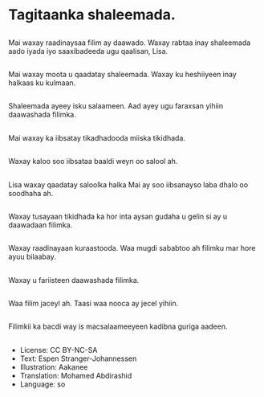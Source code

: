 # Tagitaanka shaleemada.

##
Mai waxay raadinaysaa filim ay daawado. Waxay rabtaa inay shaleemada aado iyada iyo saaxibadeeda ugu qaalisan, Lisa.

##
Mai waxay moota u qaadatay shaleemada. Waxay ku heshiiyeen inay halkaas ku kulmaan.

##
Shaleemada ayeey isku salaameen. Aad ayey ugu faraxsan yihiin daawashada filimka.

##
Mai waxay ka iibsatay tikadhadooda miiska tikidhada.

##
Waxay kaloo soo iibsataa baaldi weyn oo salool ah.

##
Lisa waxay qaadatay saloolka halka Mai ay soo iibsanayso laba dhalo oo soodhaha ah.

##
Waxay tusayaan tikidhada ka hor inta aysan gudaha u gelin si ay u daawadaan filimka.

##
Waxay raadinayaan kuraastooda. Waa mugdi sababtoo ah filimku mar hore ayuu bilaabay.

##
Waxay u fariisteen daawashada filimka.

##
Waa filim jaceyl ah. Taasi waa nooca ay jecel yihiin.

##
Filimkii ka bacdi way is macsalaameeyeen kadibna guriga aadeen.

##
* License: CC BY-NC-SA
* Text: Espen Stranger-Johannessen
* Illustration: Aakanee
* Translation: Mohamed Abdirashid
* Language: so
